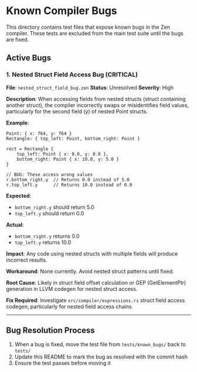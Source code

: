 # Known Compiler Bugs

This directory contains test files that expose known bugs in the Zen compiler. These tests are excluded from the main test suite until the bugs are fixed.

## Active Bugs

### 1. Nested Struct Field Access Bug (CRITICAL)
**File**: `nested_struct_field_bug.zen`
**Status**: Unresolved
**Severity**: High

**Description**:
When accessing fields from nested structs (struct containing another struct), the compiler incorrectly swaps or misidentifies field values, particularly for the second field (y) of nested Point structs.

**Example**:
```zen
Point: { x: f64, y: f64 }
Rectangle: { top_left: Point, bottom_right: Point }

rect = Rectangle {
    top_left: Point { x: 0.0, y: 0.0 },
    bottom_right: Point { x: 10.0, y: 5.0 }
}

// BUG: These access wrong values
r.bottom_right.y  // Returns 0.0 instead of 5.0
r.top_left.y      // Returns 10.0 instead of 0.0
```

**Expected**:
- `bottom_right.y` should return 5.0
- `top_left.y` should return 0.0

**Actual**:
- `bottom_right.y` returns 0.0
- `top_left.y` returns 10.0

**Impact**: Any code using nested structs with multiple fields will produce incorrect results.

**Workaround**: None currently. Avoid nested struct patterns until fixed.

**Root Cause**: Likely in struct field offset calculation or GEP (GetElementPtr) generation in LLVM codegen for nested struct access.

**Fix Required**: Investigate `src/compiler/expressions.rs` struct field access codegen, particularly for nested field access chains.

---

## Bug Resolution Process

1. When a bug is fixed, move the test file from `tests/known_bugs/` back to `tests/`
2. Update this README to mark the bug as resolved with the commit hash
3. Ensure the test passes before moving it
